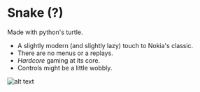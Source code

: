 # Snake (?)

Made with python's turtle.
- A slightly modern (and slightly lazy) touch to Nokia's classic.
- There are no menus or a replays.
- _Hardcore_ gaming at its core.
- Controls might be a little wobbly.

![alt text](https://github.com/schismic/snake/blob/main/res/snake.gif "gameplay")
